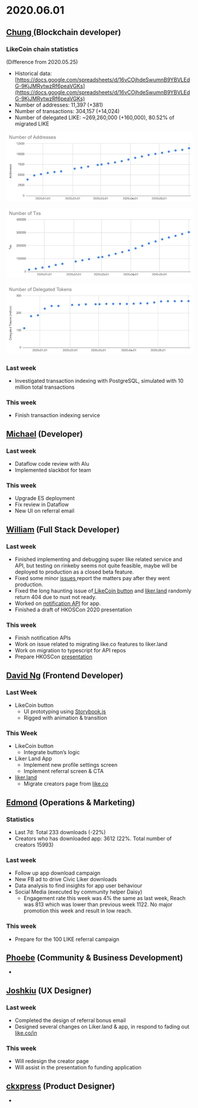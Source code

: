 # 2020.06.01





## [Chung ](https://like.co/chungwu)\(Blockchain developer\)

### LikeCoin chain statistics

\(Difference from 2020.05.25\)

* Historical data: [https://docs.google.com/spreadsheets/d/16vCOjhdeSwumnB9YBVLEdG-9KjJMRytwzRf6peaVGKs](https://docs.google.com/spreadsheets/d/16vCOjhdeSwumnB9YBVLEdG-9KjJMRytwzRf6peaVGKs)
* Number of addresses: 11,397 \(+381\)
* Number of transactions: 304,157 \(+14,024\)
* Number of delegated LIKE: ~269,260,000 \(+160,000\), 80.52% of migrated LIKE

![](../.gitbook/assets/image%20%2846%29.png)

![](../.gitbook/assets/image%20%2844%29.png)

![](../.gitbook/assets/image%20%2845%29.png)

### Last week

* Investigated transaction indexing with PostgreSQL, simulated with 10 million total transactions

### This week

* Finish transaction indexing service

## [Michael](httsp://like.co/michaelcheung) \(Developer\)

### Last week

* Dataflow code review with Alu
* Implemented slackbot for team

### This week

* Upgrade ES deployment
* Fix review in Dataflow
* New UI on referral email

## [William](https://like.co/williamchong007) \(Full Stack Developer\)

### Last week

* Finished implementing and debugging super like related service and API, but testing on rinkeby seems not quite feasible, maybe will be deployed to production as a closed beta feature.
* Fixed some minor [issues ](https://github.com/likecoin/like-co/pull/1433)report the matters pay after they went production.
* Fixed the long haunting issue of[ LikeCoin button](https://github.com/likecoin/likecoin-button/pull/262) and [liker.land](https://github.com/likecoin/liker-land/pull/256) randomly return 404 due to nuxt not ready.
* Worked on [notification API](https://github.com/likecoin/likecoin-api-public/pull/148) for app.
* Finished a draft of HKOSCon 2020 presentation

### This week

* Finish notification APIs
* Work on issue related to migrating like.co features to liker.land
* Work on migration to typescript for API repos
* Prepare HKOSCon [presentation](https://hkoscon.org/2020/topics/open-default-trying-run-startup-open-source-culture-mind/)

## [David Ng](https://github.com/nwingt) \(Frontend Developer\)

### Last Week

* LikeCoin button
  * UI prototyping using [Storybook.js](https://nwingt.github.io/likecoin-button)
  * Rigged with animation & transition

### This Week

* LikeCoin button
  * Integrate button’s logic
* Liker Land App
  * Implement new profile settings screen
  * Implement referral screen & CTA
* [liker.land](https://liker.land)
  * Migrate creators page from [like.co](https://like.co)

## [E**dmond**](https://like.co/edmondyu) **\(Operations & Marketing\)**

### **Statistics**

* Last 7d: Total 233 downloads \(-22%\)
* Creators who has downloaded app: 3612 \(22%.  Total number of creators 15993\)

### **Last week**

* Follow up app download campaign
* New FB ad to drive Civic Liker downloads
* Data analysis to find insights for app user behaviour
* Social Media \(executed by community helper Daisy\)
  * Engagement rate this week was 4% the same as last week, Reach was 813 which was lower than previous week 1122. No major promotion this week and result in low reach.

### This week

* Prepare for the 100 LIKE referral campaign 

## [Phoebe](https://like.co/phoebe_fb) \(Community & Business Development\) <a id="fbf6"></a>

* 
## [Joshkiu](https://like.co/joshkiu) \(UX Designer\)

### Last week

* Completed the design of referral bonus email
* Designed several changes on Liker.land & app, in respond to fading out [like.co/in](http://like.co/in)

### This week

* Will redesign the creator page
* Will assist in the presentation fo funding application

## [ckxpress](https://like.co/ckxpress) \(Product Designer\) <a id="fbf6"></a>

* 
